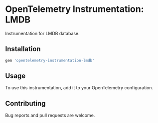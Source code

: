 # OpenTelemetry Instrumentation: LMDB

Instrumentation for LMDB database.

## Installation

```ruby
gem 'opentelemetry-instrumentation-lmdb'
```

## Usage

To use this instrumentation, add it to your OpenTelemetry configuration.

## Contributing

Bug reports and pull requests are welcome.

